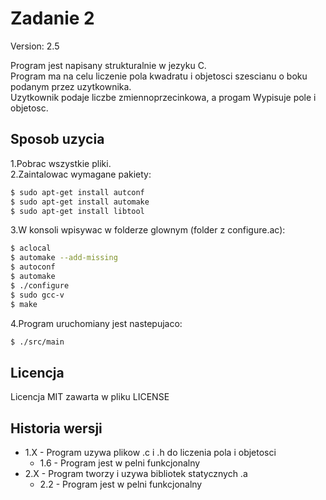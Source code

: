 # Zadanie 2

Version: 2.5

Program jest napisany strukturalnie w jezyku C. \
Program ma na celu liczenie pola kwadratu i objetosci szescianu o boku podanym przez uzytkownika. \
Uzytkownik podaje liczbe zmiennoprzecinkowa, a progam Wypisuje pole i objetosc.

## Sposob uzycia
1.Pobrac wszystkie pliki. \
2.Zaintalowac wymagane pakiety:
```sh
$ sudo apt-get install autconf
$ sudo apt-get install automake
$ sudo apt-get install libtool
```

3.W konsoli wpisywac w folderze glownym (folder z configure.ac):
```sh
$ aclocal
$ automake --add-missing
$ autoconf
$ automake
$ ./configure
$ sudo gcc-v
$ make
```
4.Program uruchomiany jest nastepujaco:
```sh
$ ./src/main
```

## Licencja
Licencja MIT zawarta w pliku LICENSE

## Historia wersji
+ 1.X - Program uzywa plikow .c i .h do liczenia pola i objetosci
  + 1.6 - Program jest w pelni funkcjonalny
+ 2.X - Program tworzy i uzywa bibliotek statycznych .a
  + 2.2 - Program jest w pelni funkcjonalny

